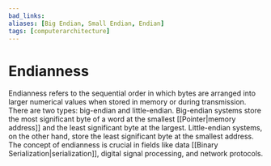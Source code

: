 ```yaml
---
bad_links: 
aliases: [Big Endian, Small Endian, Endian]
tags: [computerarchitecture]
---
```

# Endianness

Endianness refers to the sequential order in which bytes are arranged into larger numerical values when stored in memory or during transmission. There are two types: big-endian and little-endian. Big-endian systems store the most significant byte of a word at the smallest [[Pointer|memory address]] and the least significant byte at the largest. Little-endian systems, on the other hand, store the least significant byte at the smallest address. The concept of endianness is crucial in fields like data [[Binary Serialization|serialization]], digital signal processing, and network protocols.